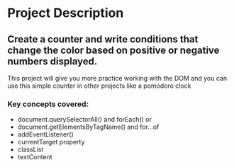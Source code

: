 # Project Description

## Create a counter and write conditions that change the color based on positive or negative numbers displayed.

This project will give you more practice working with the DOM and you can use this simple counter in other projects like a pomodoro clock

### Key concepts covered:

- document.querySelectorAll() and forEach() or
- document.getElementsByTagName() and for...of
- addEventListener()
- currentTarget property
- classList
- textContent
